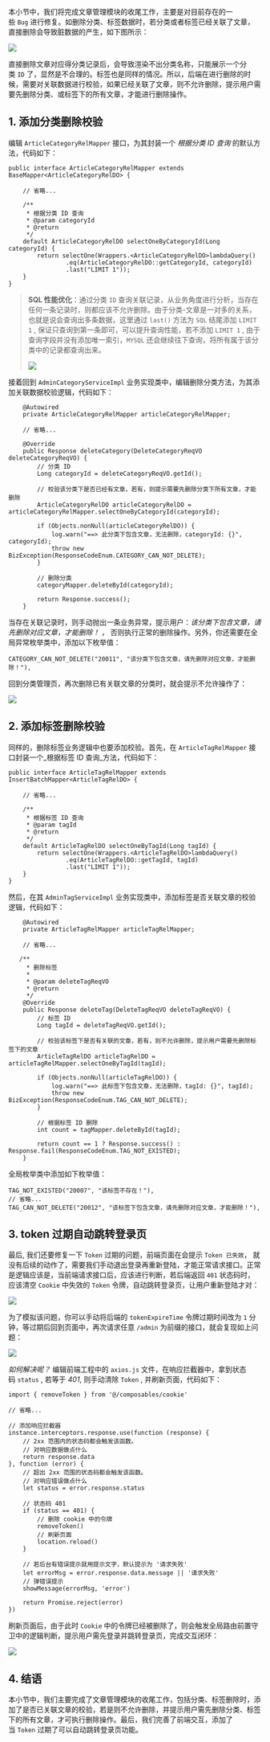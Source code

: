 本小节中，我们将完成文章管理模块的收尾工作，主要是对目前存在的一些 `Bug` 进行修复。如删除分类、标签数据时，若分类或者标签已经关联了文章，直接删除会导致脏数据的产生，如下图所示：

![](https://img.quanxiaoha.com/quanxiaoha/169769002216999)

直接删除文章对应得分类记录后，会导致渲染不出分类名称，只能展示一个分类 `ID` 了，显然是不合理的。标签也是同样的情况。所以，后端在进行删除的时候，需要对关联数据进行校验，如果已经关联了文章，则不允许删除，提示用户需要先删除分类、或标签下的所有文章，才能进行删除操作。

## 1. 添加分类删除校验

编辑 `ArticleCategoryRelMapper` 接口，为其封装一个 _根据分类 ID 查询_ 的默认方法，代码如下：

```
public interface ArticleCategoryRelMapper extends BaseMapper<ArticleCategoryRelDO> {

	// 省略...

    /**
     * 根据分类 ID 查询
     * @param categoryId
     * @return
     */
    default ArticleCategoryRelDO selectOneByCategoryId(Long categoryId) {
        return selectOne(Wrappers.<ArticleCategoryRelDO>lambdaQuery()
                .eq(ArticleCategoryRelDO::getCategoryId, categoryId)
                .last("LIMIT 1"));
    }
}
```

> **SQL 性能优化**：通过分类 `ID` 查询关联记录，从业务角度进行分析，当存在任何一条记录时，则都应该不允许删除。由于分类-文章是一对多的关系，也就是说会查询出多条数据，这里通过 `last()` 方法为 `SQL` 结尾添加 `LIMIT 1` , 保证只查询到第一条即可，可以提升查询性能，若不添加 `LIMIT 1` , 由于查询字段并没有添加唯一索引，`MYSQL` 还会继续往下查询，将所有属于该分类中的记录都查询出来。
> 
> ![](https://img.quanxiaoha.com/quanxiaoha/169768026463874)

接着回到 `AdminCategoryServiceImpl` 业务实现类中，编辑删除分类方法，为其添加关联数据校验逻辑，代码如下：

```
    @Autowired
    private ArticleCategoryRelMapper articleCategoryRelMapper;
    
    // 省略...
    
    @Override
    public Response deleteCategory(DeleteCategoryReqVO deleteCategoryReqVO) {
        // 分类 ID
        Long categoryId = deleteCategoryReqVO.getId();

        // 校验该分类下是否已经有文章，若有，则提示需要先删除分类下所有文章，才能删除
        ArticleCategoryRelDO articleCategoryRelDO = articleCategoryRelMapper.selectOneByCategoryId(categoryId);

        if (Objects.nonNull(articleCategoryRelDO)) {
            log.warn("==> 此分类下包含文章，无法删除，categoryId: {}", categoryId);
            throw new BizException(ResponseCodeEnum.CATEGORY_CAN_NOT_DELETE);
        }

        // 删除分类
        categoryMapper.deleteById(categoryId);

        return Response.success();
    }
```

当存在关联记录时，则手动抛出一条业务异常，提示用户：_该分类下包含文章，请先删除对应文章，才能删除！_ ， 否则执行正常的删除操作。另外，你还需要在全局异常枚举类中，添加以下枚举值：

```
CATEGORY_CAN_NOT_DELETE("20011", "该分类下包含文章，请先删除对应文章，才能删除！"),
```

回到分类管理页，再次删除已有关联文章的分类时，就会提示不允许操作了：

![](https://img.quanxiaoha.com/quanxiaoha/169768030819234)

## 2. 添加标签删除校验

同样的，删除标签业务逻辑中也要添加校验。首先，在 `ArticleTagRelMapper` 接口封装一个_根据标签 ID 查询_方法，代码如下：

```
public interface ArticleTagRelMapper extends InsertBatchMapper<ArticleTagRelDO> {

	// 省略...

    /**
     * 根据标签 ID 查询
     * @param tagId
     * @return
     */
    default ArticleTagRelDO selectOneByTagId(Long tagId) {
        return selectOne(Wrappers.<ArticleTagRelDO>lambdaQuery()
                .eq(ArticleTagRelDO::getTagId, tagId)
                .last("LIMIT 1"));
    }
}
```

然后，在其 `AdminTagServiceImpl` 业务实现类中，添加标签是否关联文章的校验逻辑，代码如下：

```
    @Autowired
    private ArticleTagRelMapper articleTagRelMapper;
    
    // 省略...
   
   /**
     * 删除标签
     *
     * @param deleteTagReqVO
     * @return
     */
    @Override
    public Response deleteTag(DeleteTagReqVO deleteTagReqVO) {
        // 标签 ID
        Long tagId = deleteTagReqVO.getId();

        // 校验该标签下是否有关联的文章，若有，则不允许删除，提示用户需要先删除标签下的文章
        ArticleTagRelDO articleTagRelDO = articleTagRelMapper.selectOneByTagId(tagId);

        if (Objects.nonNull(articleTagRelDO)) {
            log.warn("==> 此标签下包含文章，无法删除，tagId: {}", tagId);
            throw new BizException(ResponseCodeEnum.TAG_CAN_NOT_DELETE);
        }

        // 根据标签 ID 删除
        int count = tagMapper.deleteById(tagId);

        return count == 1 ? Response.success() : Response.fail(ResponseCodeEnum.TAG_NOT_EXISTED);
    }
```

全局枚举类中添加如下枚举值：

```
TAG_NOT_EXISTED("20007", "该标签不存在！"),
// 省略...
TAG_CAN_NOT_DELETE("20012", "该标签下包含文章，请先删除对应文章，才能删除！"),
```

## 3. token 过期自动跳转登录页

最后, 我们还要修复一下 `Token` 过期的问题，前端页面在会提示 `Token 已失效`， 就没有后续的动作了，需要我们手动退出登录再重新登陆，才能正常请求接口。正常是逻辑应该是，当前端请求接口后，应该进行判断，若后端返回 `401` 状态码时，应该清空 `Cookie` 中失效的 `Token` 令牌，自动跳转登录页，让用户重新登陆才对：

![](https://img.quanxiaoha.com/quanxiaoha/169768417674244)

为了模拟该问题，你可以手动将后端的 `tokenExpireTime` 令牌过期时间改为 `1` 分钟，等过期后回到页面中，再次请求任意 `/admin` 为前缀的接口，就会复现如上问题：

![](https://img.quanxiaoha.com/quanxiaoha/169768859449149)

_如何解决呢？_ 编辑前端工程中的 `axios.js` 文件，在响应拦截器中，拿到状态码 `status` , 若等于 _401_, 则手动清除 `Token` , 并刷新页面，代码如下：

```
import { removeToken } from '@/composables/cookie'

// 省略...

// 添加响应拦截器
instance.interceptors.response.use(function (response) {
    // 2xx 范围内的状态码都会触发该函数。
    // 对响应数据做点什么
    return response.data
}, function (error) {
    // 超出 2xx 范围的状态码都会触发该函数。
    // 对响应错误做点什么
    let status = error.response.status

    // 状态码 401
    if (status == 401) {
        // 删除 cookie 中的令牌
        removeToken()
        // 刷新页面
        location.reload()
    }

    // 若后台有错误提示就用提示文字，默认提示为 '请求失败'
    let errorMsg = error.response.data.message || '请求失败'
    // 弹错误提示
    showMessage(errorMsg, 'error')

    return Promise.reject(error)
})
```

刷新页面后，由于此时 `Cookie` 中的令牌已经被删除了，则会触发全局路由前置守卫中的逻辑判断，提示用户需先登录并跳转登录页，完成交互闭环：

![](https://img.quanxiaoha.com/quanxiaoha/169769156088642)

## 4. 结语

本小节中，我们主要完成了文章管理模块的收尾工作，包括分类、标签删除时，添加了是否已关联文章的校验，若是则不允许删除，并提示用户需先删除分类、标签下的所有文章，才可执行删除操作。最后，我们完善了前端交互，添加了当 `Token` 过期了可以自动跳转登录页功能。